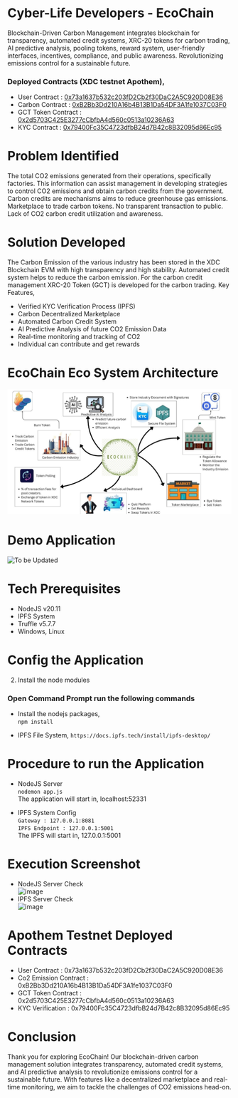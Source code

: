 # Cyber-Life Developers - EcoChain

Blockchain-Driven Carbon Management integrates blockchain for transparency, automated credit systems, XRC-20 tokens for carbon trading, AI predictive analysis, pooling tokens, reward system, user-friendly interfaces, incentives, compliance, and public awareness. Revolutionizing emissions control for a sustainable future.

### Deployed Contracts (XDC testnet Apothem),

- User Contract : [0x73a1637b532c203fD2Cb2f30DaC2A5C920D08E36](https://explorer.apothem.network/address/0x73a1637b532c203fD2Cb2f30DaC2A5C920D08E36)
- Carbon Contract : [0xB2Bb3Dd210A16b4B13B1Da54DF3A1fe1037C03F0](https://explorer.apothem.network/address/0xB2Bb3Dd210A16b4B13B1Da54DF3A1fe1037C03F0)
- GCT Token Contract : [0x2d5703C425E3277cCbfbA4d560c0513a10236A63](https://explorer.apothem.network/tokens/xdc2d5703c425e3277ccbfba4d560c0513a10236a63)
- KYC Contract : [0x79400Fc35C4723dfbB24d7B42c8B32095d86Ec95](https://explorer.apothem.network/address/0x79400Fc35C4723dfbB24d7B42c8B32095d86Ec95)

# Problem Identified

The total CO2 emissions generated from their operations, specifically factories. This information can assist management in developing strategies to control CO2 emissions and obtain carbon credits from the government. Carbon credits are mechanisms aims to reduce greenhouse gas emissions. Marketplace to trade carbon tokens. No transparent transaction to public. Lack of CO2 carbon credit utilization and awareness.

# Solution Developed

The Carbon Emission of the various industry has been stored in the XDC Blockchain EVM with high transparency and high stability. Automated credit system helps to reduce the carbon emission. For the carbon credit management XRC-20 Token (GCT) is developed for the carbon trading. Key Features,

- Verified KYC Verification Process (IPFS)
- Carbon Decentralized Marketplace
- Automated Carbon Credit System
- AI Predictive Analysis of future CO2 Emission Data
- Real-time monitoring and tracking of CO2
- Individual can contribute and get rewards

# EcoChain Eco System Architecture

![GCT Green Chain Flow](/arch.jpeg)

# Demo Application

![To be Updated](Image)

# Tech Prerequisites

- NodeJS v20.11
- IPFS System
- Truffle v5.7.7
- Windows, Linux

# Config the Application

2. Install the node modules

### Open Command Prompt run the following commands

- Install the nodejs packages,<br>
  `npm install`

- IPFS File System,
  `https://docs.ipfs.tech/install/ipfs-desktop/`

# Procedure to run the Application

- NodeJS Server <br>
  `nodemon app.js`<br>
  The application will start in, localhost:52331

- IPFS System Config <br>
  `Gateway : 127.0.0.1:8081` <br>
  `IPFS Endpoint : 127.0.0.1:5001`<br>
  The IPFS will start in, 127.0.0.1:5001

# Execution Screenshot

- NodeJS Server Check <br>
  ![image](https://github.com/tech-creed/Green-Chain-PLI-Hackathon-2.0/assets/65155327/c57f7279-92e5-4f80-a141-bebea44a04a3)
- IPFS Server Check <br>
  ![image](https://github.com/tech-creed/Green-Chain-PLI-Hackathon-2.0/assets/65155327/fac9ab65-d546-4928-918d-fe33ca6f8ede)

# Apothem Testnet Deployed Contracts

- User Contract : 0x73a1637b532c203fD2Cb2f30DaC2A5C920D08E36
- Co2 Emission Contract : 0xB2Bb3Dd210A16b4B13B1Da54DF3A1fe1037C03F0
- GCT Token Contract : 0x2d5703C425E3277cCbfbA4d560c0513a10236A63
- KYC Verification : 0x79400Fc35C4723dfbB24d7B42c8B32095d86Ec95

# Conclusion

Thank you for exploring EcoChain! Our blockchain-driven carbon management solution integrates transparency, automated credit systems, and AI predictive analysis to revolutionize emissions control for a sustainable future. With features like a decentralized marketplace and real-time monitoring, we aim to tackle the challenges of CO2 emissions head-on.
